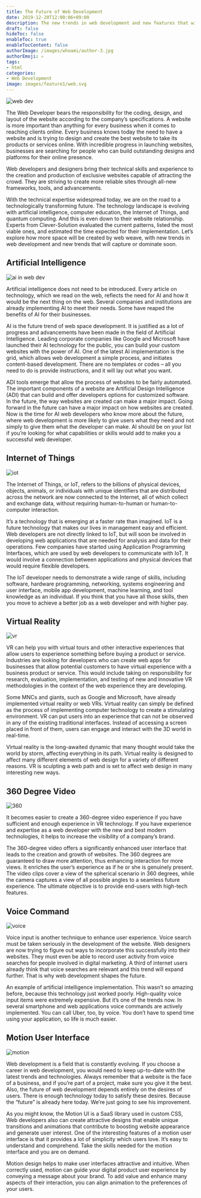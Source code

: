 ```yaml
---
title: The Future of Web Development
date: 2019-12-20T12:00:06+09:00
description: The new trends in web development and new features that will capture and dominate soon.
draft: false
hideToc: false
enableToc: true
enableTocContent: false
authorImage: /images/whoami/author-3.jpg
authorEmoji: ✍️
tags:
- html
categories:
- Web Development
image: images/feature1/web.svg
---
```



![web dev ](/images/feature2/future-in-web.png "web dev")

The Web Developer bears the responsibility for the coding, design, and layout of the website according to the company’s specifications. A website is more important than anything for every business when it comes to reaching clients online. Every business knows today the need to have a website and is trying to design and create the best website to take its products or services online. With incredible progress in launching websites, businesses are searching for people who can build outstanding designs and platforms for their online presence.

Web developers and designers bring their technical skills and experience to the creation and production of exclusive websites capable of attracting the crowd. They are striving to create more reliable sites through all-new frameworks, tools, and advancements.

With the technical expertise widespread today, we are on the road to a technologically transforming future. The technology landscape is evolving with artificial intelligence, computer education, the Internet of Things, and quantum computing. And this is even down to their website relationship. Experts from Clever-Solution evaluated the current patterns, listed the most viable ones, and estimated the time expected for their implementation. Let’s explore how more space will be created by web weave, with new trends in web development and new trends that will capture or dominate soon.

## Artificial Intelligence

![ai in web dev ](/images/feature2/ai-web-dev.jpg "web dev ai")

Artificial intelligence does not need to be introduced. Every article on technology, which we read on the web, reflects the need for AI and how it would be the next thing on the web. Several companies and institutions are already implementing AI to meet their needs. Some have reaped the benefits of AI for their businesses.

AI is the future trend of web space development. It is justified as a lot of progress and advancements have been made in the field of Artificial Intelligence. Leading corporate companies like Google and Microsoft have launched their AI technology for the public, you can build your custom websites with the power of AI. One of the latest AI implementation is the grid, which allows web development a simple process, and initiates content-based development. There are no templates or codes – all you need to do is provide instructions, and it will lay out what you want.

ADI tools emerge that allow the process of websites to be fairly automated. The important components of a website are Artificial Design Intelligence (ADI) that can build and offer developers options for customized software. In the future, the way websites are created can make a major impact. Going forward in the future can have a major impact on how websites are created. Now is the time for AI web developers who know more about the future, where web development is more likely to give users what they need and not simply to give them what the developer can make. AI should be on your list if you’re looking for what capabilities or skills would add to make you a successful web developer.


## Internet of Things

![iot ](/images/feature2/iot.jpg "iot")

The Internet of Things, or IoT, refers to the billions of physical devices, objects, animals, or individuals with unique identifiers that are distributed across the network are now connected to the Internet, all of which collect and exchange data, without requiring human-to-human or human-to-computer interaction.

It’s a technology that is emerging at a faster rate than imagined. IoT is a future technology that makes our lives in management easy and efficient. Web developers are not directly linked to IoT, but will soon be involved in developing web applications that are needed for analysis and data for their operations. Few companies have started using Application Programming Interfaces, which are used by web developers to communicate with IoT. It would involve a connection between applications and physical devices that would require flexible developers.

The IoT developer needs to demonstrate a wide range of skills, including software, hardware programming, networking, systems engineering and user interface, mobile app development, machine learning, and tool knowledge as an individual. If you think that you have all those skills, then you move to achieve a better job as a web developer and with higher pay.


## Virtual Reality

![vr ](/images/feature2/virtual-real.jpg "VR")

VR can help you with virtual tours and other interactive experiences that allow users to experience something before buying a product or service. Industries are looking for developers who can create web apps for businesses that allow potential customers to have virtual experience with a business product or service. This would include taking on responsibility for research, evaluation, implementation, and testing of new and innovative VR methodologies in the context of the web experience they are developing.

Some MNCs and giants, such as Google and Microsoft, have already implemented virtual reality or web VRs. Virtual reality can simply be defined as the process of implementing computer technology to create a stimulating environment. VR can put users into an experience that can not be observed in any of the existing traditional interfaces. Instead of accessing a screen placed in front of them, users can engage and interact with the 3D world in real-time.

Virtual reality is the long-awaited dynamic that many thought would take the world by storm, affecting everything in its path. Virtual reality is designed to affect many different elements of web design for a variety of different reasons. VR is sculpting a web path and is set to affect web design in many interesting new ways.

## 360 Degree Video

![360 ](/images/feature2/360-vid.jpg "360")

It becomes easier to create a 360-degree video experience if you have sufficient and enough experience in VR technology. If you have experience and expertise as a web developer with the new and best modern technologies, it helps to increase the visibility of a company’s brand.

The 360-degree video offers a significantly enhanced user interface that leads to the creation and growth of websites. The 360 degrees are guaranteed to draw more attention, thus enhancing interaction for more views. It enriches the user’s experience as if he or she is genuinely present. The video clips cover a view of the spherical scenario in 360 degrees, while the camera captures a view of all possible angles to a seamless future experience. The ultimate objective is to provide end-users with high-tech features.

## Voice Command

![voice ](/images/feature2/voice.png "voice")

Voice input is another technique to enhance user experience. Voice search must be taken seriously in the development of the website. Web designers are now trying to figure out ways to incorporate this successfully into their websites. They must even be able to record user activity from voice searches for people involved in digital marketing. A third of internet users already think that voice searches are relevant and this trend will expand further. That is why web development shapes the future.

An example of artificial intelligence implementation. This wasn’t so amazing before, because this technology just worked poorly. High-quality voice input items were extremely expensive. But it’s one of the trends now. In several smartphone and web applications voice commands are actively implemented. You can call Uber, too, by voice. You don’t have to spend time using your application, so life is much easier.

## Motion User Interface

![motion ](/images/feature2/motion.jpeg "motion")

Web development is a field that is constantly evolving. If you choose a career in web development, you would need to keep up-to-date with the latest trends and technologies. Always remember that a website is the face of a business, and if you’re part of a project, make sure you give it the best. Also, the future of web development depends entirely on the desires of users. There is enough technology today to satisfy these desires. Because the “future” is already here today. We’re just going to see his improvement.

As you might know, the Motion UI is a SaaS library used in custom CSS, Web developers also can create attractive designs that enable unique transitions and animations that contribute to boosting website appearance and generate user interest. One of the interesting features of a motion user interface is that it provides a lot of simplicity which users love. It’s easy to understand and comprehend. Take the skills needed for the motion interface and you are on demand.

Motion design helps to make user interfaces attractive and intuitive. When correctly used, motion can guide your digital product user experience by conveying a message about your brand. To add value and enhance many aspects of their interaction, you can align animation to the preferences of your users.



